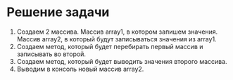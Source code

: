 # **Решение задачи**

1. Создаем 2 массива. Массив array1, в котором запишем значения. Массив array2, в который будут записываться значения из array1.
2. Создаем метод, который будет перебирать первый массив и записывать во второй.
3. Создаем метод, который будет выводить значения второго массива.
4. Выводим в консоль новый массив array2.